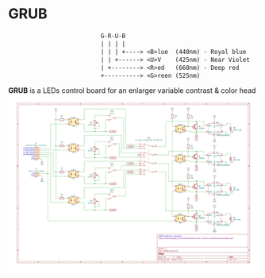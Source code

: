 # GRUB

```
                          G-R-U-B
                          | | | |
                          | | | +----> <B>lue  (440nm) - Royal blue
                          | | +------> <U>V    (425nm) - Near Violet
                          | +--------> <R>ed   (660nm) - Deep red
                          +----------> <G>reen (525nm)
```

**GRUB** is a LEDs control board for an enlarger variable contrast & color head
![GRUB schematic](GRUB.svg)
